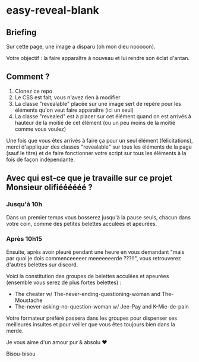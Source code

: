 # easy-reveal-blank

## Briefing

Sur cette page, une image a disparu (oh mon dieu nooooon).

Votre objectif : la faire apparaître à nouveau et lui rendre son éclat d'antan.

## Comment ?

1. Clonez ce repo
2. Le CSS est fait, vous n'avez rien à modifier
3. La classe "revealable" placée sur une image sert de repère pour les éléments qu'on veut faire apparaître (ici un seul)
4. La classe "revealed" est à placer sur cet élément quand on est arrivés à hauteur de la moitié de cet élément (ou un peu moins de la moitié comme vous voulez)

Une fois que vous êtes arrivés à faire ça pour un seul élément (félicitations), merci d'appliquer des classes "revealable" sur tous les éléments de la page (sauf le titre) et de faire fonctionner votre script sur tous les éléments à la fois de façon indépendante.

## Avec qui est-ce que je travaille sur ce projet Monsieur olifiéééééé ?

### Jusqu'à 10h
Dans un premier temps vous bosserez jusqu'à la pause seuls, chacun dans votre coin, comme des petites belettes acculées et apeurées.

### Après 10h15
Ensuite, après avoir pleuré pendant une heure en vous demandant "mais par quoi je dois commenceeeeer meeeeeeerde ???!!", vous retrouverez d'autres belettes sur discord.

Voici la constitution des groupes de belettes acculées et apeurées (ensemble vous serez de plus fortes belettes) :

* The cheater w/ The-never-ending-questioning-woman and The-Moustache
* The-never-asking-no-question-woman w/ Jee-Pay and K-Mie-de-pain

Votre formateur préféré passera dans les groupes pour dispenser ses meilleures insultes et pour veiller que vous êtes toujours bien dans la merde.

Je vous aime d'un amour pur & absolu ♥

Bisou-bisou